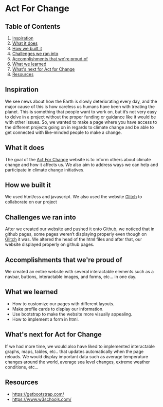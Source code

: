 # Act For Change
## Table of Contents
1. [Inspiration](#Inspiration)
2. [What it does](#What-it-does)
3. [How we built it](#How-we-built-it)
4. [Challenges we ran into](#Challenges-we-ran-into)
5. [Accomplishments that we're proud of](#Accomplishments-that-we're-proud-of)
6. [What we learned](#What-we-learned)
7. [What's next for Act for Change](#What's-next-for-Act-for-Change)
8. [Resources](#Resources)

## Inspiration
We see news about how the Earth is slowly deteriorating every day, and the major cause of this is how careless us humans have been with treating the planet. This is something that people want to work on, but it’s not very easy to delve in a project without the proper funding or guidance like it would be with other issues. So, we wanted to make a page where you have access to the different projects going on in regards to climate change and be able to get connected with like-minded people to make a change.

## What it does
The goal of the [Act For Change](https://sumiya-akter.github.io/act-for-change-web/) website is to inform others about climate change and how it affects us. We also aim to address ways we can help and participate in climate change initiatives.
## How we built it
We used html/css and javascript. We also used the website [Glitch](https://glitch.com/) to collaborate on our project
## Challenges we ran into
After we created our website and pushed it onto Github, we noticed that in github pages, some pages weren’t displaying properly even though on [Glitch](https://glitch.com/) it was. We altered the head of the html files and after that, our website displayed properly on github pages.
## Accomplishments that we're proud of
We created an entire website with several interactable elements such as a navbar, buttons, interactable images, and forms, etc... in one day.
## What we learned
- How to customize our pages with different layouts.
- Make profile cards to display our information.
- Use bootstrap to make the website more visually appealing.
- How to implement a form in html.
 
## What's next for Act for Change
If we had more time, we would also have liked to implemented interactable graphs, maps, tables, etc.. that updates automatically when the page reloads. We would display important data such as average temperature changes around the world, average sea level changes, extreme weather conditions, etc...

## Resources
- https://getbootstrap.com/
- https://www.w3schools.com/
